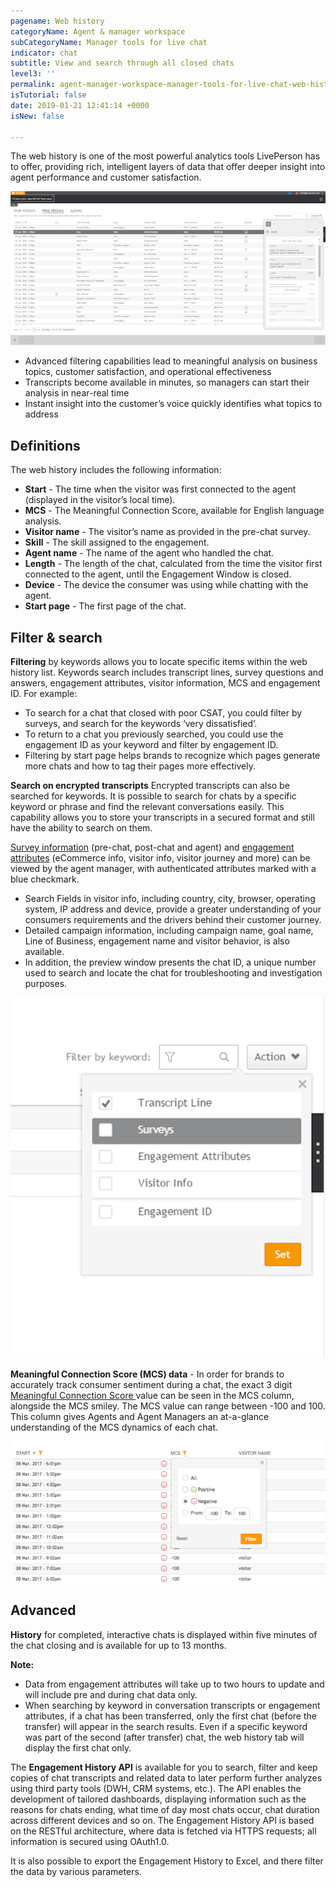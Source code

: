 ```yaml
---
pagename: Web history
categoryName: Agent & manager workspace
subCategoryName: Manager tools for live chat
indicator: chat
subtitle: View and search through all closed chats
level3: ''
permalink: agent-manager-workspace-manager-tools-for-live-chat-web-history.html
isTutorial: false
date: 2019-01-21 12:41:14 +0000
isNew: false

---
```

The web history is one of the most powerful analytics tools LivePerson has to offer, providing rich, intelligent layers of data that offer deeper insight into agent performance and customer satisfaction.

![](/img/web-history-1.png)

* Advanced filtering capabilities lead to meaningful analysis on business topics, customer satisfaction, and operational effectiveness
* Transcripts become available in minutes, so managers can start their analysis in near-real time
* Instant insight into the customer’s voice quickly identifies what topics to address

## Definitions

The web history includes the following information:

* **Start** - The time when the visitor was first connected to the agent (displayed in the visitor’s local time).
* **MCS** - The Meaningful Connection Score, available for English language analysis.
* **Visitor name** - The visitor’s name as provided in the pre-chat survey.
* **Skill** - The skill assigned to the engagement.
* **Agent name** - The name of the agent who handled the chat.
* **Length** - The length of the chat, calculated from the time the visitor first connected to the agent, until the Engagement Window is closed.
* **Device** - The device the consumer was using while chatting with the agent.
* **Start page** - The first page of the chat.

## Filter & search

**Filtering** by keywords allows you to locate specific items within the web history list. Keywords search includes transcript lines, survey questions and answers, engagement attributes, visitor information, MCS and engagement ID. For example:

* To search for a chat that closed with poor CSAT, you could filter by surveys, and search for the keywords ‘very dissatisfied’.
* To return to a chat you previously searched, you could use the engagement ID as your keyword and filter by engagement ID.
* Filtering by start page helps brands to recognize which pages generate more chats and how to tag their pages more effectively.

**Search on encrypted transcripts**
Encrypted transcripts can also be searched for keywords. It is possible to search for chats by a specific keyword or phrase and find the relevant conversations easily. This capability allows you to store your transcripts in a secured format and still have the ability to search on them.

[Survey information](contact-center-management-live-chat-operations-surveys-with-live-chat.html) (pre-chat, post-chat and agent) and [engagement attributes](https://developers.liveperson.com/engagement-attributes-types-of-engagement-attributes.html#marketing-source) (eCommerce info, visitor info, visitor journey and more) can be viewed by the agent manager, with authenticated attributes marked with a blue checkmark.

* Search Fields in visitor info, including country, city, browser, operating system, IP address and device, provide a greater understanding of your consumers requirements and the drivers behind their customer journey.
* Detailed campaign information, including campaign name, goal name, Line of Business, engagement name and visitor behavior, is also available.
* In addition, the preview window presents the chat ID, a unique number used to search and locate the chat for troubleshooting and investigation purposes.

![](/img/web-history-2.png)

**Meaningful Connection Score (MCS) data** - In order for brands to accurately track consumer sentiment during a chat, the exact 3 digit [Meaningful Connection Score ](data-reporting-meaningful-connection-score-(MCS)-meaningful-connection-score-(MCS)-overview.html)value can be seen in the MCS column, alongside the MCS smiley. The MCS value can range between -100 and 100. This column gives Agents and Agent Managers an at-a-glance understanding of the MCS dynamics of each chat.

![](/img/web-history-3.png)

## Advanced

**History** for completed, interactive chats is displayed within five minutes of the chat closing and is available for up to 13 months.

<div class="notice">
<b>Note:</b>
<ul>
<li>Data from engagement attributes will take up to two hours to update and will include pre and during chat data only.</li> <li>When searching by keyword in conversation transcripts or engagement attributes, if a chat has been transferred, only the first chat (before the transfer) will appear in the search results. Even if a specific keyword was part of the second (after transfer) chat, the web history tab will display the first chat only.</li>
</ul>
</div>

The **Engagement History API** is available for you to search, filter and keep copies of chat transcripts and related data to later perform further analyzes using third party tools (DWH, CRM systems, etc.). The API enables the development of tailored dashboards, displaying information such as the reasons for chats ending, what time of day most chats occur, chat duration across different devices and so on. The Engagement History API is based on the RESTful architecture, where data is fetched via HTTPS requests; all information is secured using OAuth1.0.

It is also possible to export the Engagement History to Excel, and there filter the data by various parameters.